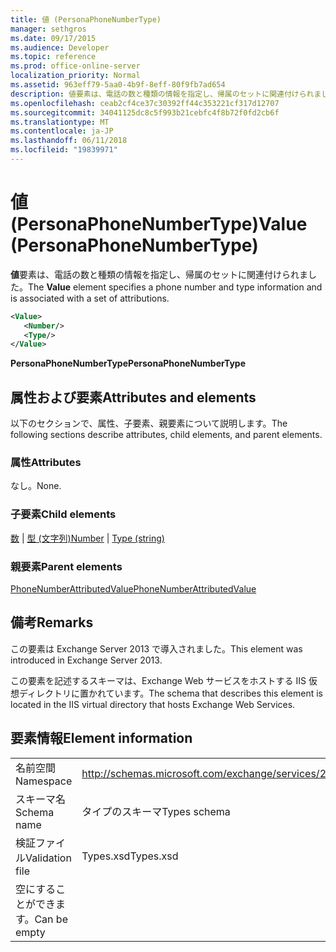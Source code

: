 ```yaml
---
title: 値 (PersonaPhoneNumberType)
manager: sethgros
ms.date: 09/17/2015
ms.audience: Developer
ms.topic: reference
ms.prod: office-online-server
localization_priority: Normal
ms.assetid: 963eff79-5aa0-4b9f-8eff-80f9fb7ad654
description: 値要素は、電話の数と種類の情報を指定し、帰属のセットに関連付けられました。
ms.openlocfilehash: ceab2cf4ce37c30392ff44c353221cf317d12707
ms.sourcegitcommit: 34041125dc8c5f993b21cebfc4f8b72f0fd2cb6f
ms.translationtype: MT
ms.contentlocale: ja-JP
ms.lasthandoff: 06/11/2018
ms.locfileid: "19839971"
---
```

# <a name="value-personaphonenumbertype"></a><span data-ttu-id="974b1-103">値 (PersonaPhoneNumberType)</span><span class="sxs-lookup"><span data-stu-id="974b1-103">Value (PersonaPhoneNumberType)</span></span>

<span data-ttu-id="974b1-104">**値**要素は、電話の数と種類の情報を指定し、帰属のセットに関連付けられました。</span><span class="sxs-lookup"><span data-stu-id="974b1-104">The **Value** element specifies a phone number and type information and is associated with a set of attributions.</span></span> 
  
```XML
<Value>
   <Number/>
   <Type/>
</Value>
```

<span data-ttu-id="974b1-105">**PersonaPhoneNumberType**</span><span class="sxs-lookup"><span data-stu-id="974b1-105">**PersonaPhoneNumberType**</span></span>

## <a name="attributes-and-elements"></a><span data-ttu-id="974b1-106">属性および要素</span><span class="sxs-lookup"><span data-stu-id="974b1-106">Attributes and elements</span></span>

<span data-ttu-id="974b1-107">以下のセクションで、属性、子要素、親要素について説明します。</span><span class="sxs-lookup"><span data-stu-id="974b1-107">The following sections describe attributes, child elements, and parent elements.</span></span>
  
### <a name="attributes"></a><span data-ttu-id="974b1-108">属性</span><span class="sxs-lookup"><span data-stu-id="974b1-108">Attributes</span></span>

<span data-ttu-id="974b1-109">なし。</span><span class="sxs-lookup"><span data-stu-id="974b1-109">None.</span></span>
  
### <a name="child-elements"></a><span data-ttu-id="974b1-110">子要素</span><span class="sxs-lookup"><span data-stu-id="974b1-110">Child elements</span></span>

<span data-ttu-id="974b1-111">[数](number.md) | [型 (文字列)](type-string.md)</span><span class="sxs-lookup"><span data-stu-id="974b1-111">[Number](number.md) | [Type (string)](type-string.md)</span></span>
  
### <a name="parent-elements"></a><span data-ttu-id="974b1-112">親要素</span><span class="sxs-lookup"><span data-stu-id="974b1-112">Parent elements</span></span>

[<span data-ttu-id="974b1-113">PhoneNumberAttributedValue</span><span class="sxs-lookup"><span data-stu-id="974b1-113">PhoneNumberAttributedValue</span></span>](phonenumberattributedvalue.md)
  
## <a name="remarks"></a><span data-ttu-id="974b1-114">備考</span><span class="sxs-lookup"><span data-stu-id="974b1-114">Remarks</span></span>

<span data-ttu-id="974b1-115">この要素は Exchange Server 2013 で導入されました。</span><span class="sxs-lookup"><span data-stu-id="974b1-115">This element was introduced in Exchange Server 2013.</span></span>
  
<span data-ttu-id="974b1-116">この要素を記述するスキーマは、Exchange Web サービスをホストする IIS 仮想ディレクトリに置かれています。</span><span class="sxs-lookup"><span data-stu-id="974b1-116">The schema that describes this element is located in the IIS virtual directory that hosts Exchange Web Services.</span></span>
  
## <a name="element-information"></a><span data-ttu-id="974b1-117">要素情報</span><span class="sxs-lookup"><span data-stu-id="974b1-117">Element information</span></span>

|||
|:-----|:-----|
|<span data-ttu-id="974b1-118">名前空間</span><span class="sxs-lookup"><span data-stu-id="974b1-118">Namespace</span></span>  <br/> |http://schemas.microsoft.com/exchange/services/2006/types  <br/> |
|<span data-ttu-id="974b1-119">スキーマ名</span><span class="sxs-lookup"><span data-stu-id="974b1-119">Schema name</span></span>  <br/> |<span data-ttu-id="974b1-120">タイプのスキーマ</span><span class="sxs-lookup"><span data-stu-id="974b1-120">Types schema</span></span>  <br/> |
|<span data-ttu-id="974b1-121">検証ファイル</span><span class="sxs-lookup"><span data-stu-id="974b1-121">Validation file</span></span>  <br/> |<span data-ttu-id="974b1-122">Types.xsd</span><span class="sxs-lookup"><span data-stu-id="974b1-122">Types.xsd</span></span>  <br/> |
|<span data-ttu-id="974b1-123">空にすることができます。</span><span class="sxs-lookup"><span data-stu-id="974b1-123">Can be empty</span></span>  <br/> ||
   

